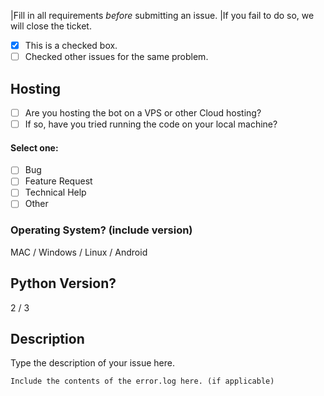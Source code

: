 |Fill in all requirements *before* submitting an issue.
|If you fail to do so, we will close the ticket.

- [x] This is a checked box.
- [ ] Checked other issues for the same problem.

## Hosting
- [ ] Are you hosting the bot on a VPS or other Cloud hosting?
- [ ] If so, have you tried running the code on your local machine?

#### Select one:
- [ ] Bug
- [ ] Feature Request
- [ ] Technical Help
- [ ] Other

### Operating System? (include version)
MAC / Windows / Linux / Android

## Python Version?
2 / 3

## Description

Type the description of your issue here.

```
Include the contents of the error.log here. (if applicable)
```
